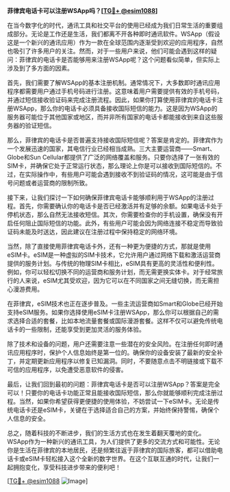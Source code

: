 **菲律宾电话卡可以注册WSApp吗？[[TG💪+ @esim1088](https://t.me/s/esim1088)]**

在当今数字化的时代，通讯工具和社交平台的使用已经成为我们日常生活的重要组成部分。无论是工作还是生活，我们都离不开各种即时通讯软件。WSApp（假设这是一个新兴的通讯应用）作为一款在全球范围内逐渐受到欢迎的应用程序，自然也吸引了许多用户的关注。然而，对于一些用户来说，他们可能会遇到这样的疑问：菲律宾的电话卡是否能够用来注册WSApp呢？这个问题看似简单，但实际上涉及到了多方面的因素。

首先，我们需要了解WSApp的基本注册机制。通常情况下，大多数即时通讯应用程序都需要用户通过手机号码进行注册。这意味着用户需要提供有效的手机号码，并通过短信接收验证码来完成注册流程。因此，如果你打算使用菲律宾的电话卡注册WSApp，那么你的电话卡必须具备接收国际短信的能力。这是因为WSApp的服务器可能位于其他国家或地区，而并非所有国家的电话卡都能接收到来自这些服务器的验证短信。

那么，菲律宾的电话卡是否普遍支持接收国际短信呢？答案是肯定的。菲律宾作为一个发展迅速的国家，其电信行业已经相当成熟。三大主要运营商——Smart、Globe和Sun Cellular都提供了广泛的网络覆盖和服务。只要你选择了一张有效的SIM卡，并确保它处于正常运行状态，那么理论上你是可以接收到国际短信的。不过，在实际操作中，有些用户可能会遇到接收不到验证码的情况，这可能是由于信号问题或者运营商的限制所致。

接下来，让我们探讨一下如何确保菲律宾电话卡能够顺利用于WSApp的注册过程。首先，你需要确认你的电话卡是否已经激活并有足够的余额。如果电话卡处于停机状态，那么自然无法接收短信。其次，你需要检查你的手机设置，确保没有开启任何阻止国际短信的功能。此外，有些用户可能会因为网络连接不稳定而导致验证码未能及时送达，因此建议在注册过程中保持稳定的网络环境。

当然，除了直接使用菲律宾电话卡外，还有一种更为便捷的方式，那就是使用eSIM卡。eSIM是一种虚拟的SIM卡技术，它允许用户通过网络下载和激活运营商提供的服务计划。与传统的物理SIM卡相比，eSIM具有更高的灵活性和便利性。例如，你可以轻松切换不同的运营商和服务计划，而无需更换实体卡。对于经常旅行的人来说，eSIM尤其受欢迎，因为它可以在不同国家之间无缝切换，而无需担心漫游费用。

在菲律宾，eSIM技术也正在逐步普及。一些主流运营商如Smart和Globe已经开始支持eSIM服务。如果你选择使用eSIM卡注册WSApp，那么你可以根据自己的需求选择合适的套餐，比如本地流量套餐或国际漫游套餐。这样不仅可以避免传统电话卡的一些限制，还能享受到更加灵活的服务体验。

除了技术和设备的问题，用户还需要注意一些潜在的安全风险。在注册任何即时通讯应用程序时，保护个人信息始终是第一位的。确保你的设备安装了最新的安全补丁，并定期更新应用程序以修复已知漏洞。同时，不要随意点击不明链接或下载不可信的应用程序，以免遭受恶意软件的侵害。

最后，让我们回到最初的问题：菲律宾电话卡是否可以注册WSApp？答案是完全可以！只要你的电话卡功能正常且能接收国际短信，那么你就能够顺利完成注册过程。当然，如果你希望获得更便捷的使用体验，不妨尝试一下eSIM卡。无论是传统电话卡还是eSIM卡，关键在于选择适合自己的方案，并始终保持警惕，确保个人信息的安全。

总之，随着科技的不断进步，我们的生活方式也在发生着翻天覆地的变化。WSApp作为一种新兴的通讯工具，为人们提供了更多的交流方式和可能性。无论你是生活在菲律宾的本地居民，还是频繁往返于菲律宾的国际旅客，都可以借助电话卡或eSIM卡轻松接入这个全新的数字世界。在这个互联互通的时代，让我们一起拥抱变化，享受科技进步带来的便利吧！

[[TG💪+ @esim1088](https://t.me/s/esim1088) ![Image](https://i.postimg.cc/4NQfJmqS/Snipaste-2025-05-13-00-14-12.png)]